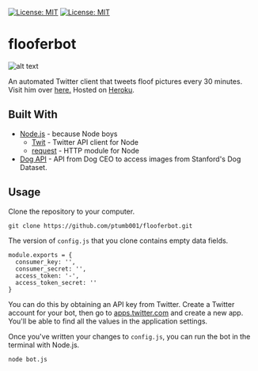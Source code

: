 [![License: MIT](https://img.shields.io/badge/License-MIT-yellow.svg)](https://opensource.org/licenses/MIT)
[![License: MIT](https://img.shields.io/badge/License-Good%20Boy-brightgreen.svg)](https://icons8.com/good-boy-license/)


# flooferbot

![alt text](https://pbs.twimg.com/profile_images/908801602584113152/qxMmL9mr_400x400.jpg "lil Steele")

An automated Twitter client that tweets floof pictures every 30 minutes. Visit him over [here.](https://twitter.com/flooferbot) Hosted on [Heroku](https://heroku.com/).

## Built With

* [Node.js](https://nodejs.org/en/) - because Node boys
  * [Twit](https://www.npmjs.com/package/twit) - Twitter API client for Node
  * [request](https://www.npmjs.com/package/request) - HTTP module for Node
* [Dog API](https://dog.ceo/dog-api/) - API from Dog CEO to access images from Stanford's Dog Dataset.

## Usage

Clone the repository to your computer.

``` 
git clone https://github.com/ptumb001/flooferbot.git 
```
The version of `config.js` that you clone contains empty data fields.

```
module.exports = {
  consumer_key: '',
  consumer_secret: '',
  access_token: '-',
  access_token_secret: ''
}
```
You can do this by obtaining an API key from Twitter. Create a Twitter account for your bot, then go to [apps.twitter.com](http://apps.twitter.com) and create a new app. You'll be able to find all the values in the application settings.

Once you've written your changes to `config.js`, you can run the bot in the terminal with Node.js.

```
node bot.js
```

